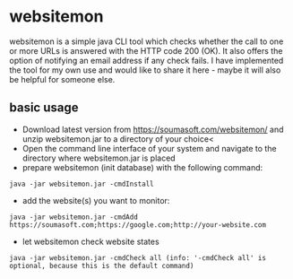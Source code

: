 # websitemon
websitemon is a simple java CLI tool which checks whether the call to one or more URLs is answered with the HTTP code 200 (OK). It also offers the option of notifying an email address if any check fails.
I have implemented the tool for my own use and would like to share it here - maybe it will also be helpful for someone else.

## basic usage
- Download latest version from https://soumasoft.com/websitemon/ and unzip websitemon.jar to a directory of your choice<
- Open the command line interface of your system and navigate to the directory where websitemon.jar is placed
- prepare websitemon (init database) with the following command:
```
java -jar websitemon.jar -cmdInstall
```
- add the website(s) you want to monitor:
````
java -jar websitemon.jar -cmdAdd https://soumasoft.com;https://google.com;http://your-website.com
````
- let websitemon check website states
````
java -jar websitemon.jar -cmdCheck all (info: '-cmdCheck all' is optional, because this is the default command)
````
